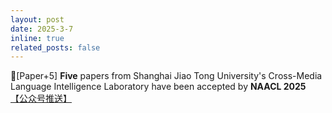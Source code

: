 ```yaml
---
layout: post
date: 2025-3-7
inline: true
related_posts: false
---
```


📃[Paper+5] **Five** papers from Shanghai Jiao Tong University's Cross-Media Language Intelligence Laboratory have been accepted by **NAACL 2025** <a href="https://mp.weixin.qq.com/s/7bDdYZfoQ1bkAqTku9VppA"> 【公众号推送】</a>
